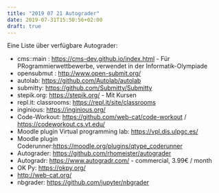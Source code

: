 ```yaml
---
title: "2019 07 21 Autograder"
date: 2019-07-31T15:50:56+02:00
draft: true
---
```


Eine Liste über verfügbare Autograder:

  * cms::main : https://cms-dev.github.io/index.html - Für PRogrammierwettbewerbe, verwendet in der Informatik-Olympiade
  * opensubmut : http://www.open-submit.org/
  * autolab: https://github.com/Autolab/autolab
  * submitty: https://github.com/Submitty/Submitty
  * stepik.org: https://stepik.org/ - Mit Kursen
  * repl.it: classrooms: https://repl.it/site/classrooms
  * inginious: https://inginious.org/
  * Code-Workout: https://github.com/web-cat/code-workout / https://codeworkout.cs.vt.edu/
  * Moodle plugin Virtual programming lab: https://vpl.dis.ulpgc.es/
  * Moodle plugin Coderunner:https://moodle.org/plugins/qtype_coderunner
  * Autograder: https://github.com/rhomeister/autograder
  * Autogradr: https://www.autogradr.com/ - commercial, 3.99€ / month
  * OK Py: https://okpy.org/
  * http://web-cat.org/
  * nbgrader: https://github.com/jupyter/nbgrader